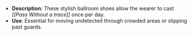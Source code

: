 - **Description**: These stylish ballroom shoes allow the wearer to cast _[[Pass Without a trace]]_ once per day.
- **Use**: Essential for moving undetected through crowded areas or slipping past guards.